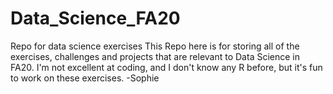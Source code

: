 # Data_Science_FA20
Repo for data science exercises
This Repo here is for storing all of the exercises, challenges and projects that are relevant to Data Science in FA20. I'm not excellent at coding, and I don't know any R before, but it's fun to work on these exercises. 
-Sophie 